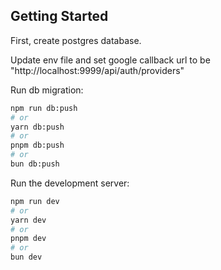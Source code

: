 ## Getting Started

First, create postgres database.

Update env file and set google callback url to be "http://localhost:9999/api/auth/providers"

Run db migration:

```bash
npm run db:push
# or
yarn db:push
# or
pnpm db:push
# or
bun db:push
```

Run the development server:

```bash
npm run dev
# or
yarn dev
# or
pnpm dev
# or
bun dev
```